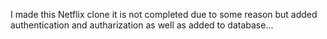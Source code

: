 I made this Netflix clone it is not completed due to some reason but added authentication and autharization as well as added to database...
